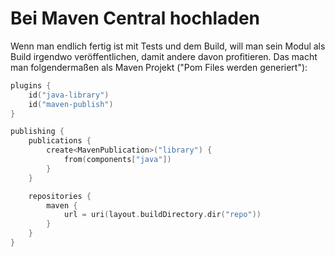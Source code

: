 # Bei Maven Central hochladen
Wenn man endlich fertig ist mit Tests und dem Build, will man sein Modul als Build irgendwo veröffentlichen, damit andere davon profitieren. Das macht man folgendermaßen als Maven Projekt ("Pom Files werden generiert"):

```Kotlin
plugins {
	id("java-library")
	id("maven-publish")
}

publishing {
	publications {
		create<MavenPublication>("library") {
			from(components["java"])
		}
	}

	repositories {
		maven {
			url = uri(layout.buildDirectory.dir("repo"))
		}
	}
}
```